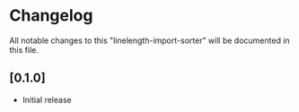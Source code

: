 # Changelog
All notable changes to this "linelength-import-sorter" will be documented in this file.

## [0.1.0]
- Initial release
